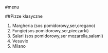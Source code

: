 #menu

##Pizze klasyczne
1. Margheria (sos pomidorowy,ser,oregano)
2. Fungie(sos pomidorowy,ser,pieczarki)
3. Salari (sos pomidorowy,ser mozarella,salami)
4. Vesuvio
5. Milano
